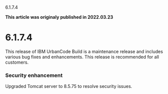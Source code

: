 





6.1.7.4

**This article was originaly published in 2022.03.23**


6.1.7.4
=======




This release of IBM UrbanCode Build is a maintenance release and includes various bug fixes and enhancements. This release is recommended for all customers.
### Security enhancement


Upgraded Tomcat server to 8.5.75 to resolve security issues.




